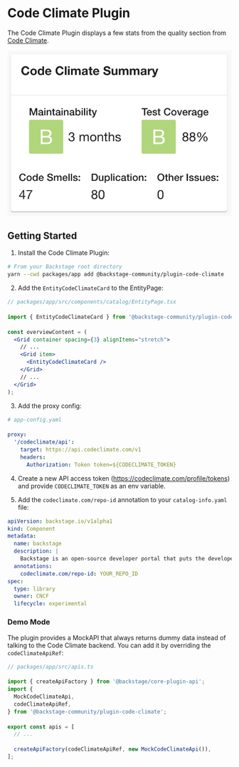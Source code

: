 # Code Climate Plugin

The Code Climate Plugin displays a few stats from the quality section from [Code Climate](https://codeclimate.com).

![Code Climate Card](./docs/code-climate-card.png)

## Getting Started

1. Install the Code Climate Plugin:

```bash
# From your Backstage root directory
yarn --cwd packages/app add @backstage-community/plugin-code-climate
```

2. Add the `EntityCodeClimateCard` to the EntityPage:

```jsx
// packages/app/src/components/catalog/EntityPage.tsx

import { EntityCodeClimateCard } from '@backstage-community/plugin-code-climate';

const overviewContent = (
  <Grid container spacing={3} alignItems="stretch">
    // ...
    <Grid item>
      <EntityCodeClimateCard />
    </Grid>
    // ...
  </Grid>
);
```

3. Add the proxy config:

```yaml
# app-config.yaml

proxy:
  '/codeclimate/api':
    target: https://api.codeclimate.com/v1
    headers:
      Authorization: Token token=${CODECLIMATE_TOKEN}
```

4. Create a new API access token (https://codeclimate.com/profile/tokens) and provide `CODECLIMATE_TOKEN` as an env variable.

5. Add the `codeclimate.com/repo-id` annotation to your `catalog-info.yaml` file:

```yaml
apiVersion: backstage.io/v1alpha1
kind: Component
metadata:
  name: backstage
  description: |
    Backstage is an open-source developer portal that puts the developer experience first.
  annotations:
    codeclimate.com/repo-id: YOUR_REPO_ID
spec:
  type: library
  owner: CNCF
  lifecycle: experimental
```

### Demo Mode

The plugin provides a MockAPI that always returns dummy data instead of talking to the Code Climate backend.
You can add it by overriding the `codeClimateApiRef`:

```ts
// packages/app/src/apis.ts

import { createApiFactory } from '@backstage/core-plugin-api';
import {
  MockCodeClimateApi,
  codeClimateApiRef,
} from '@backstage-community/plugin-code-climate';

export const apis = [
  // ...

  createApiFactory(codeClimateApiRef, new MockCodeClimateApi()),
];
```
